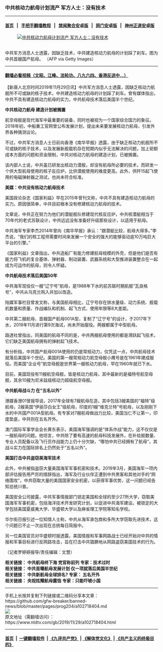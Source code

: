 ### 中共核动力航母计划流产 军方人士：没有技术
------------------------

#### [首页](https://github.com/gfw-breaker/banned-news/blob/master/README.md) &nbsp;&nbsp;|&nbsp;&nbsp; [手把手翻墙教程](https://github.com/gfw-breaker/guides/wiki) &nbsp;&nbsp;|&nbsp;&nbsp; [禁闻聚合安卓版](https://github.com/gfw-breaker/bn-android) &nbsp;&nbsp;|&nbsp;&nbsp; [网门安卓版](https://github.com/oGate2/oGate) &nbsp;&nbsp;|&nbsp;&nbsp; [神州正道安卓版](https://github.com/SzzdOgate/update) 



<div><div class="featured_image">
 <a href="https://i.ntdtv.com/assets/uploads/2019/11/GettyImages-959767396.jpg" target="_blank">
  <figure>
   <img alt="中共核动力航母计划流产 军方人士：没有技术" src="https://i.ntdtv.com/assets/uploads/2019/11/GettyImages-959767396-800x450.jpg"/>
  </figure><br/>
 </a>
 <span class="caption">
  中共军方消息人士透露，因缺乏技术，中共建造核动力航母的计划踩了刹车。图为中共首艘国产航母。 （AFP via Getty Images）
 </span>
</div>
</div><hr/>

#### [翻墙必看视频（文昭、江峰、法轮功、八九六四、香港反送中...）](https://github.com/gfw-breaker/banned-news/blob/master/pages/links.md)

<div><div class="post_content" itemprop="articleBody">
 <p>
  【新唐人北京时间2019年11月29日讯】中共军方消息人士透露，因缺乏核动力航舰所不可或缺的核子技术，中共建造核动力航母的计划踩了刹车。曾有媒体指出，中共不具有建造核动力航母的实力，中共航母技术落后美国半个世纪。
 </p>
 <p>
  <strong>
   <ok href="https://www.ntdtv.com/gb/中共核动力航母.htm">
    中共核动力航母
   </ok>
   建造计划被搁置
  </strong>
 </p>
 <p>
  航空母舰是现代海军中最重要的装备，同时也被视为一个国家综合国力的象征。2018年初，中船重工官网曾公布发展计划，提出未来要发展核动力航母，引发外界各种猜测议论。
 </p>
 <p>
  不过，中共军方消息人士日前向香港《南华早报》透露，由于缺乏核动力航舰所不可或缺的核子技术，以及发展新舰载机存在短期内似乎无法解决的问题，加上钜额成本方面的问题和资金限制，中共对核动力航母的建造计划，已被搁置。
 </p>
 <p>
  该内部人士说，中共虽已研发出核动力潜舰，却没有航母所必要的技术，而研发一个供大型航母使用的核子反应炉，比供潜舰使用的难度更高。此外，供歼15起飞使用的电磁弹射器之测试，也尚未符合标准。
 </p>
 <p>
  <strong>
   美媒：中共没有核动力航母技术
  </strong>
 </p>
 <p>
  美国政论杂志《国家利益》早在2015年曾刊文称，中共不具有建造核动力航母的实力。原因很简单，中共目前根本没有修建核动力航母的技术。
 </p>
 <p>
  文章说，中共正在努力为他们的潜艇舰队修建现代核反应炉，中共核潜艇相当于70年代的老式苏联设计，中共远远没有准备好升级那些设计，以适用于航母。
 </p>
 <p>
  中共海军专家李杰2014年曾向《南华早报》承认：“跟潜艇比较，航母大得多。”李杰说，“我们的核工程师需要时间来发展一个安全的强大的能够驱动逾10万吨巨大平台的引擎。”
 </p>
 <p>
  《国家利益》文章指出，中共造船厂有能力修建航母规模的外壳，但是他们是否有能力将飞机的复合基体、弹射器、制动装置、武器系统和大型推进装置整合在一起成为可运作的航母，则令人怀疑。
 </p>
 <p>
  <strong>
   <ok href="https://www.ntdtv.com/gb/中共航母技术落后美国50年.htm">
    中共航母技术落后美国50年
   </ok>
  </strong>
 </p>
 <p>
  中共海军现役仅一艘“辽宁号”航母，是1988年下水的前苏联时期航舰“瓦良格号”，中共从乌克兰购入并加以改造。
 </p>
 <p>
  陆媒军事栏目曾发文称，与美国航母相比，辽宁号存在排水量级、动力系统、舰载机数量和质量、作战编队和机制、起飞方式、使用年限等8大差距。
 </p>
 <p>
  中共第二艘航母、首艘国产航母001A型，复制了“辽宁号”的设计，于2017年下水，2019年11月进行第9次海试，尚未开始服役。两艘都属于中型航母。
 </p>
 <p>
  路透社曾指出，同美国的航母不同的是，中共两艘航母使用的都是滑跃起飞技术，它们缺乏美国航母拥有的弹射起飞技术。
 </p>
 <p>
  有分析指，中共国产航母001A使用的仍是常规动力，仅凭这一点，中共航母技术就落后美国半个世纪。美国的第一艘常规动力航空母舰小鹰号是在1961年建成服役。而美国“企业号”航空母舰是世界第一艘核动力航母，早在1960年就已下水。
 </p>
 <p>
  目前，美国现役有11艘航空母舰，皆是核动力航母，其中最新的是福特号航空母舰，其余10艘为尼米兹级核动力超级航空母舰。
 </p>
 <p>
  <strong>
   <ok href="https://www.ntdtv.com/gb/中共航母战斗力.htm">
    中共航母战斗力
   </ok>
   在“五名以外”
  </strong>
 </p>
 <p>
  港媒香港01曾报导说，2017年全球有7艘航母在造，其中包括3艘美国的“福特”级航母，2艘英国“伊丽莎白女王”级航母，印度的1艘“维克兰特”号航母，以及刚刚下水的中共国产001A型航母。有专家对7艘航母做战力比较，美国当仁不让第一，印度垫底，中共则在五名开外。
 </p>
 <p>
  澳门国际军事学会会长黄东表示，美国海军强调的是“体系作战”能力，这不仅仅是一艘航母的问题。他坦言，中共除了要有高速的航母科技发展外，在补给舰数量、专业人员配备以及飞行员作战能力上仍十分欠缺，“哪怕中共已经拥有了航母”，其战斗实力在国际排名上仍然处于“五名以外”。
 </p>
 <p>
  <strong>
   美国打击中共盗窃美海军技术
  </strong>
 </p>
 <p>
  此外，中共被指盗窃大量美国海军军事机密和技术。2019年3月，美国海军一项内部评估报告用严厉的措辞指出，海军及行业伙伴正遭到中共黑客和其他对手的“网络围攻”，中共窃取大量的美国国家安全机密，以获得军事优势，这一问题已经告知总统川普。
 </p>
 <p>
  美国安全公司披露，中共军事情报部门锁定美国和全球的至少27所大学，窃取美国海军军事机密，包括海洋技术开发研究计划，以促进中共海军建设。被锁定的大学包括美国夏威夷大学、华盛顿大学以及麻省理工学院等知名学校。
 </p>
 <p>
  华尔街日报引述一位知情人士称，中共从海军承包商和多所大学窃取先进技术，这个问题已不止一次出现在总统每日简报中。
 </p>
 <p>
  另一位美国官员对华盛顿时报透露，美国情报和军事网路战士已经开始对中共的情报和军事目标进行反网路攻击，旨在打击中共猖獗地从网路盗窃美国技术的行为。
 </p>
 <p>
  （记者罗婷婷报导/责任编辑：文慧）
 </p>
 <p>
  <strong>
   相关链接：
   <ok href="https://www.ntdtv.com/gb/2018/05/14/a1375580.html">
    中共航母终下海 党官称前列 专家：技术过时
   </ok>
   <br/>
   相关链接：
   <ok href="https://www.ntdtv.com/gb/2018/02/28/a1365430.html">
    中共首曝航母发展计划 仅一项就落后美国半世纪
   </ok>
   <br/>
   相关链接：
   <ok href="https://www.ntdtv.com/gb/2017/05/02/a1322930.html">
    中共新航母全球排名? 专家： 五名开外
   </ok>
   <br/>
   相关链接：
   <ok href="https://www.ntdtv.com/gb/2018/05/26/a1377317.html">
    央视炫耀航母露馅 专家：只能吓唬小国
   </ok>
  </strong>
 </p>
 <div class="single_ad">
 </div>
</div>
</div>
<hr/>
手机上长按并复制下列链接或二维码分享本文章：<br/>
https://github.com/gfw-breaker/banned-news/blob/master/pages/prog204/a102718404.md <br/>
<a href='https://github.com/gfw-breaker/banned-news/blob/master/pages/prog204/a102718404.md'><img src='https://github.com/gfw-breaker/banned-news/blob/master/pages/prog204/a102718404.md.png'/></a> <br/>
原文地址（需翻墙访问）：https://www.ntdtv.com/gb/2019/11/29/a102718404.html


------------------------
#### [首页](https://github.com/gfw-breaker/banned-news/blob/master/README.md) &nbsp;|&nbsp; [一键翻墙软件](https://github.com/gfw-breaker/nogfw/blob/master/README.md) &nbsp;| [《九评共产党》](https://github.com/gfw-breaker/9ping.md/blob/master/README.md#九评之一评共产党是什么) | [《解体党文化》](https://github.com/gfw-breaker/jtdwh.md/blob/master/README.md) | [《共产主义的终极目的》](https://github.com/gfw-breaker/gczydzjmd.md/blob/master/README.md)


<img src='http://gfw-breaker.win/banned-news/pages/prog204/a102718404.md' width='0px' height='0px'/>